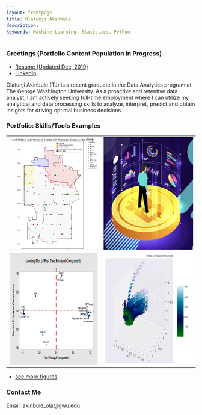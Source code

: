 ```yaml
---
layout: frontpage
title: Olatunji Akinbule
description: 
keywords: Machine Learning, Statistics, Python
---
```


### <a name="Bio"></a>Greetings (Portfolio Content Population in Progress)
<div class="navbar">
  <div class="navbar-inner">
      <ul class="nav">
          <li><a href="{{ BASE_PATH }}/assets/ResumeDec2019.pdf" target="_blank">Resume (Updated Dec, 2019)</a></li>
          <!--<li><a href="https://mingyuhuiliu.github.io/">Github</a></li>-->
        <li><a href="https://www.linkedin.com/in/olatunji-akinbule/" target="_blank">LinkedIn</a></li>
      </ul>
  </div>
</div>
 
<p align = "left">
Olatunji Akinbule (TJ) is a recent graduate in the Data Analytics program at The George Washington University. As a  proactive and retentive data analyst, I am actively seeking full-time employment where I can utilize my analytical and data processing skills to analyze, interpret, predict and obtain insights for driving optimal business decisions.

</p>


<!--
<div class="navbar">
  <div class="navbar-inner">
      <ul class="nav">
-->


<!--
  </div>
</div>
-->
### <a name="Portfolio"></a>Portfolio: Skills/Tools Examples


<table class="narrow">
<tr>
  <td class="left">
    <a href="pages/projects.html#opioids">
        <img src="pages/HealthFacilities2mil.PNG" alt="Opioids Project" title="Opioids Project" style="width:400px;height:300px;"/>
    </a>
  </td>
  <td class="right">
    <a href="pages/projects.html#finmodel">
        <img src="pages/FinDerivaties.PNG" alt="Financial Modelling" title="Financial Modelling" style="width:400px;height:300px;"/>
    </a>
  </td>
</tr>
  <tr>
  <td class="left">
    <a href="pages/projects.html#peas">
        <img src="pages/PCALoading.PNG" alt="Pea Quality Analysis" title="Pea Quality Analysis" style="width:400px;height:300px;"/>
    </a>
  </td>
  <td class="right">
    <a href="pages/projects.html#aircraft">
        <img src="pages/3Diagram.PNG" alt="Aircraft Predictive Maintenance" title="Aircraft Predictive Maintenance" style="width:400px;height:300px;"/>
    </a>
  </td>
</tr>

</table>


<div class="navbar">
  <div class="navbar-inner">
      <ul class="nav">
          <!--create more figures page-->
          <li><a href="#">see more figures</a></li>
      </ul>
  </div>
</div>

### <a name="ContactMe"></a>Contact Me
Email: akinbule_ola@gwu.edu